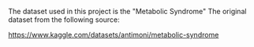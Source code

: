 The dataset used in this project is the "Metabolic Syndrome" The original dataset from the following source:

https://www.kaggle.com/datasets/antimoni/metabolic-syndrome
